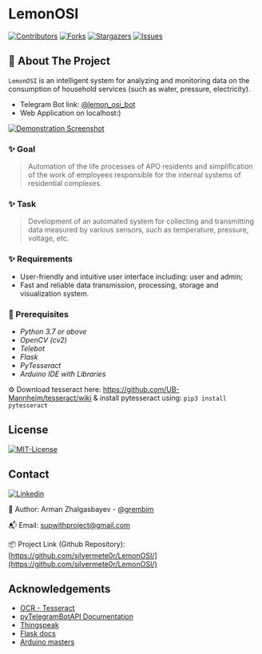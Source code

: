 # LemonOSI

<!-- PROJECT SHIELDS -->
[![Contributors][contributors-shield]][contributors-url] [![Forks][forks-shield]][forks-url] [![Stargazers][stars-shield]][stars-url] [![Issues][issues-shield]][issues-url]

<!-- ABOUT THE PROJECT -->
## 📝 About The Project
`LemonOSI` is an intelligent system for analyzing and monitoring data on the consumption of household services (such as water, pressure, electricity).
 - Telegram Bot link: [@lemon_osi_bot](https://t.me/lemon_osi_bot)
 - Web Application on localhost:)

[![Demonstration Screenshot][demonstration-screenshot]](#)

### ✨ Goal
> Automation of the life processes of APO residents and simplification of the work of employees responsible for the internal systems of residential complexes.


### ✨ Task
> Development of an automated system for collecting and transmitting data measured by various sensors, such as temperature, pressure, voltage, etc.


### ✨ Requirements
 - User-friendly and intuitive user interface including: user and admin;
 - Fast and reliable data transmission, processing, storage and visualization system.


### 🦾 Prerequisites
 - *Python 3.7 or above*
 - *OpenCV (cv2)*
 - *Telebot*
 - *Flask*
 - *PyTesseract*
 - *Arduino IDE with Libraries*
 
 ⚙️ Download tesseract here: https://github.com/UB-Mannheim/tesseract/wiki & install pytesseract using:  `pip3 install pytesseract`

<!-- LICENSE -->
## License

[![MIT-License][license-shield]][license-url]

<!-- CONTACT -->
## Contact
[![Linkedin][linkedin-shield]][linkedin-url]

🧐 Author: Arman Zhalgasbayev - [@grembim](https://www.instagram.com/grembim/)

📬 Email: supwithproject@gmail.com

📦 Project Link (Github Repository): [https://github.com/silvermete0r/LemonOSI/](https://github.com/silvermete0r/LemonOSI/)


<!-- ACKNOWLEDGEMENTS -->
## Acknowledgements
 - [OCR - Tesseract](https://tesseract-ocr.github.io/)
 - [pyTelegramBotAPI Documentation](https://pytba.readthedocs.io/en/latest/index.html)
 - [Thingspeak](https://thingspeak.com/)
 - [Flask docs](https://flask.palletsprojects.com/)
 - [Arduino masters](https://arduinomaster.ru/)

<!-- MARKDOWN LINKS & IMAGES -->
<!-- https://www.markdownguide.org/basic-syntax/#reference-style-links -->
[contributors-shield]: https://img.shields.io/github/contributors/silvermete0r/LemonOSI.svg?style=flat-square
[contributors-url]: https://github.com/silvermete0r/LemonOSI/graphs/contributors
[forks-shield]: https://img.shields.io/github/forks/silvermete0r/LemonOSI.svg?style=flat-square
[forks-url]: https://github.com/silvermete0r/LemonOSI/network/members
[stars-shield]: https://img.shields.io/github/stars/silvermete0r/LemonOSI.svg?style=flat-square
[stars-url]: https://github.com/silvermete0r/LemonOSI/stargazers
[issues-shield]: https://img.shields.io/github/issues/silvermete0r/LemonOSI.svg?style=flat-square
[issues-url]: https://github.com/silvermete0r/LemonOSI/issues
[license-shield]: https://img.shields.io/github/license/silvermete0r/LemonOSI.svg?style=flat-square
[license-url]: https://github.com/silvermete0r/LemonOSI/blob/main/LICENSE
[linkedin-shield]: https://img.shields.io/badge/-LinkedIn-black.svg?style=flat-square&logo=linkedin&colorB=555
[linkedin-url]: https://www.linkedin.com/in/arman-zhalgasbayev/
[demonstration-screenshot]: https://sun9-48.userapi.com/impg/rTUApjRpub5vsemEhTIj74lbYdIvBmzcmU7b6g/grwB9UNrl2Q.jpg?size=2239x1261&quality=95&sign=5ed3c86dadc504ac186520df7eea47da&type=album
